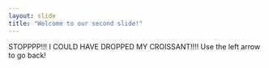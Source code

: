 ```yaml
---
layout: slide
title: "Welcome to our second slide!"
---
```

STOPPPP!!! I COULD HAVE DROPPED MY CROISSANT!!!!
Use the left arrow to go back!
